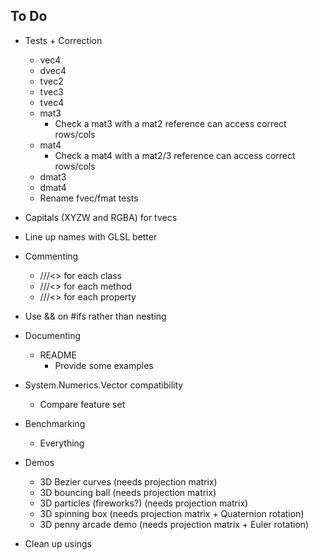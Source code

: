 ## To Do

- Tests + Correction
  - vec4
  - dvec4
  - tvec2
  - tvec3
  - tvec4
  - mat3
    - Check a mat3 with a mat2 reference can access correct rows/cols
  - mat4
    - Check a mat4 with a mat2/3 reference can access correct rows/cols
  - dmat3
  - dmat4
  - Rename fvec/fmat tests
- Capitals (XYZW and RGBA) for tvecs
- Line up names with GLSL better
- Commenting
  - ///<> for each class
  - ///<> for each method
  - ///<> for each property

- Use && on #ifs rather than nesting
- Documenting
  - README
    - Provide some examples
- System.Numerics.Vector compatibility
  - Compare feature set

- Benchmarking
  - Everything
- Demos
  - 3D Bezier curves (needs projection matrix)
  - 3D bouncing ball (needs projection matrix)
  - 3D particles (fireworks?) (needs projection matrix)
  - 3D spinning box (needs projection matrix + Quaternion rotation)
  - 3D penny arcade demo (needs projection matrix + Euler rotation)

- Clean up usings
